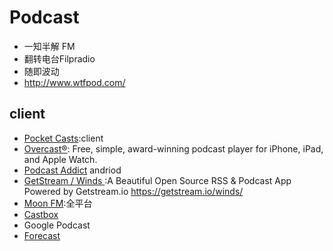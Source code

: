 # Podcast


* 一知半解 FM
* 翻转电台Filpradio
* 随即波动
* http://www.wtfpod.com/

## client

* [Pocket Casts](https://www.pocketcasts.com/):client
* [Overcast®](https://overcast.fm/): Free, simple, award-winning podcast player for iPhone, iPad, and Apple Watch.
* [Podcast Addict](https://play.google.com/store/apps/details?id=com.bambuna.podcastaddict) andriod
* [ GetStream / Winds ](https://github.com/GetStream/Winds#download):A Beautiful Open Source RSS & Podcast App Powered by Getstream.io https://getstream.io/winds/
* [Moon FM](https://moon.fm/):全平台
* [Castbox ](https://castbox.fm/)
* Google Podcast
* [Forecast](https://overcast.fm/forecast)
